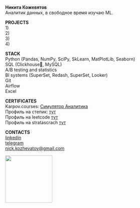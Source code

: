 **Никита Кожевятов** </br>
Аналитик данных, в свободное время изучаю ML.


**PROJECTS** </br>
1)</br>
2)</br>
3)</br>
4)</br>


**STACK** </br>
Python (Pandas, NumPy, SciPy, SkLearn, MatPlotLib, Seaborn) </br>
SQL (Clickhouse🧡, MySQL) </br>
A/B testing and statistics </br>
BI systems (SuperSet, Redash, SuperSet, Looker) </br>
Git </br>
Airflow </br>
Excel </br>


**CERTIFICATES** </br>
Karpov.courses: 
<a href="https://lab.karpov.courses/certificate/a11f9f2e-839d-4522-9418-f55c755e96b8/">Симулятор Аналитика</a></br>
Профиль на степик: <a href="https://stepik.org/users/488210344
">тут</a></br>
Профиль на leetcode <a href="https://leetcode.com/mynameis-Nikita/">тут</a></br>
Профиль на stratascrach <a href="https://platform.stratascratch.com/user/SandyShores359">тут</a></br>


**CONTACTS** </br>
<a href="https://www.linkedin.com/in/nikitakozheviatov/">linkedin</a></br>
<a href="https://t.me/Nikita_Kozhevatov">telegram</a></br>
nick.kozhevatov@gmail.com </br>

<img src="https://media.giphy.com/media/f6hnhHkks8bk4jwjh3/giphy.gif" width="150"/>



